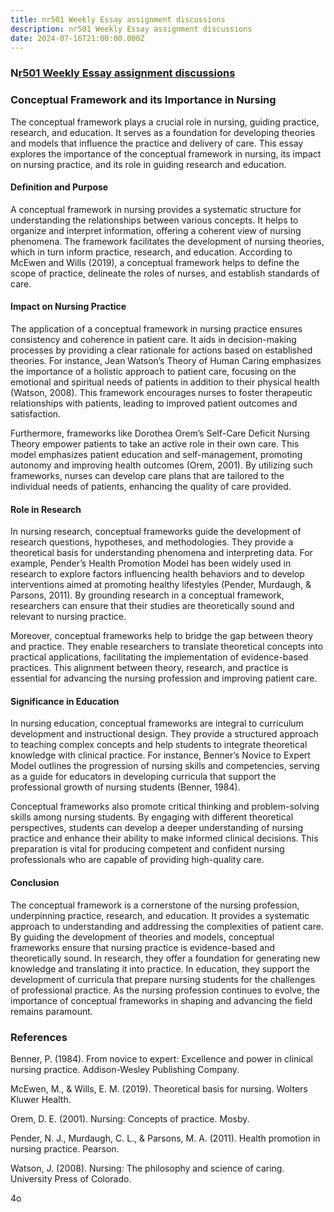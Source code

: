 ```yaml
---
title: nr501 Weekly Essay assignment discussions
description: nr501 Weekly Essay assignment discussions
date: 2024-07-16T21:00:00.000Z
---
```


### N[r501 Weekly Essay assignment discussions](https://nursingschooltutors.com/)

### Conceptual Framework and its Importance in Nursing

The conceptual framework plays a crucial role in nursing, guiding practice, research, and education. It serves as a foundation for developing theories and models that influence the practice and delivery of care. This essay explores the importance of the conceptual framework in nursing, its impact on nursing practice, and its role in guiding research and education.

#### Definition and Purpose

A conceptual framework in nursing provides a systematic structure for understanding the relationships between various concepts. It helps to organize and interpret information, offering a coherent view of nursing phenomena. The framework facilitates the development of nursing theories, which in turn inform practice, research, and education. According to McEwen and Wills (2019), a conceptual framework helps to define the scope of practice, delineate the roles of nurses, and establish standards of care.

#### Impact on Nursing Practice

The application of a conceptual framework in nursing practice ensures consistency and coherence in patient care. It aids in decision-making processes by providing a clear rationale for actions based on established theories. For instance, Jean Watson’s Theory of Human Caring emphasizes the importance of a holistic approach to patient care, focusing on the emotional and spiritual needs of patients in addition to their physical health (Watson, 2008). This framework encourages nurses to foster therapeutic relationships with patients, leading to improved patient outcomes and satisfaction.

Furthermore, frameworks like Dorothea Orem’s Self-Care Deficit Nursing Theory empower patients to take an active role in their own care. This model emphasizes patient education and self-management, promoting autonomy and improving health outcomes (Orem, 2001). By utilizing such frameworks, nurses can develop care plans that are tailored to the individual needs of patients, enhancing the quality of care provided.

#### Role in Research

In nursing research, conceptual frameworks guide the development of research questions, hypotheses, and methodologies. They provide a theoretical basis for understanding phenomena and interpreting data. For example, Pender’s Health Promotion Model has been widely used in research to explore factors influencing health behaviors and to develop interventions aimed at promoting healthy lifestyles (Pender, Murdaugh, & Parsons, 2011). By grounding research in a conceptual framework, researchers can ensure that their studies are theoretically sound and relevant to nursing practice.

Moreover, conceptual frameworks help to bridge the gap between theory and practice. They enable researchers to translate theoretical concepts into practical applications, facilitating the implementation of evidence-based practices. This alignment between theory, research, and practice is essential for advancing the nursing profession and improving patient care.

#### Significance in Education

In nursing education, conceptual frameworks are integral to curriculum development and instructional design. They provide a structured approach to teaching complex concepts and help students to integrate theoretical knowledge with clinical practice. For instance, Benner’s Novice to Expert Model outlines the progression of nursing skills and competencies, serving as a guide for educators in developing curricula that support the professional growth of nursing students (Benner, 1984).

Conceptual frameworks also promote critical thinking and problem-solving skills among nursing students. By engaging with different theoretical perspectives, students can develop a deeper understanding of nursing practice and enhance their ability to make informed clinical decisions. This preparation is vital for producing competent and confident nursing professionals who are capable of providing high-quality care.

#### Conclusion

The conceptual framework is a cornerstone of the nursing profession, underpinning practice, research, and education. It provides a systematic approach to understanding and addressing the complexities of patient care. By guiding the development of theories and models, conceptual frameworks ensure that nursing practice is evidence-based and theoretically sound. In research, they offer a foundation for generating new knowledge and translating it into practice. In education, they support the development of curricula that prepare nursing students for the challenges of professional practice. As the nursing profession continues to evolve, the importance of conceptual frameworks in shaping and advancing the field remains paramount.

### References

Benner, P. (1984). From novice to expert: Excellence and power in clinical nursing practice. Addison-Wesley Publishing Company.

McEwen, M., & Wills, E. M. (2019). Theoretical basis for nursing. Wolters Kluwer Health.

Orem, D. E. (2001). Nursing: Concepts of practice. Mosby.

Pender, N. J., Murdaugh, C. L., & Parsons, M. A. (2011). Health promotion in nursing practice. Pearson.

Watson, J. (2008). Nursing: The philosophy and science of caring. University Press of Colorado.

4o
